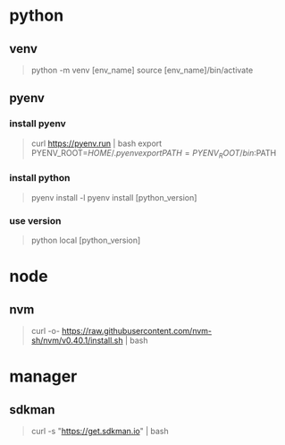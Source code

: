 # python

## venv
> python -m venv [env_name]
> source [env_name]/bin/activate
## pyenv
### install pyenv
> curl https://pyenv.run | bash
> export PYENV_ROOT=$HOME/.pyenv
> export PATH=PYENV_ROOT/bin:$PATH
### install python
> pyenv install -l
> pyenv install [python_version]
### use version
> python local [python_version]

# node
## nvm
> curl -o- https://raw.githubusercontent.com/nvm-sh/nvm/v0.40.1/install.sh | bash

# manager
## sdkman
> curl -s "https://get.sdkman.io" | bash
